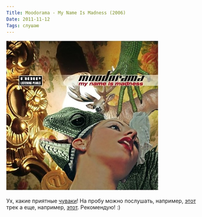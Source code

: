```yaml
---
Title: Moodorama - My Name Is Madness (2006)
Date: 2011-11-12
Tags: слушаю
---
```


![moodorama.jpeg](images/moodorama.jpeg)

Ух, какие приятные [чуваки](http://www.discogs.com/Moodorama-My-Name-Is-Madness/release/802925)! На пробу можно послушать, например, [этот](http://soundcloud.com/moodopapa1/modoorama-feat-strager-cole) трек а еще, например, [этот](http://soundcloud.com/moodopapa1/beatzekatze-part3). Рекомендую! :)</div>